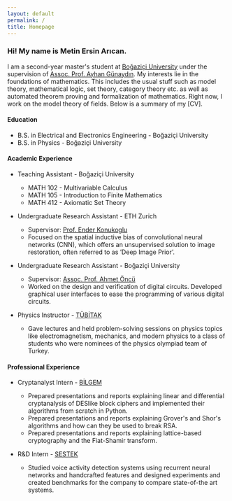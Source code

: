 ```yaml
---
layout: default
permalink: /
title: Homepage
---
```


### Hi! My name is Metin Ersin Arıcan. 
I am a second-year master's student at [Boğaziçi University](https://www.bogazici.edu.tr) under the supervision of [Assoc. Prof. Ayhan Günaydın](https://web.bogazici.edu.tr/ayhan.gunaydin). My interests lie in the foundations of mathematics. This includes the usual stuff such as model theory, mathematical logic, set theory, category theory etc. as well as automated theorem proving and formalization of mathematics. Right now, I work on the model theory of fields. Below is a summary of my [CV].

#### Education
* B.S. in Electrical and Electronics Engineering - Boğaziçi University
* B.S. in Physics - Boğaziçi University

#### Academic Experience
* Teaching Assistant - Boğaziçi University
    * MATH 102 - Multivariable Calculus
    * MATH 105 - Introduction to Finite Mathematics
    * MATH 412 - Axiomatic Set Theory

* Undergraduate Research Assistant - ETH Zurich
    * Supervisor: [Prof. Ender Konukoglu](https://people.ee.ethz.ch/~kender)
    * Focused on the spatial inductive bias of convolutional neural networks (CNN), which offers an unsupervised solution to image restoration, often referred to as ’Deep Image Prior’.

* Undergraduate Research Assistant - Boğaziçi University
    * Supervisor: [Assoc. Prof. Ahmet Öncü](https://ee.bogazici.edu.tr/ahmet-oncu)
    * Worked on the design and verification of digital circuits. Developed graphical user interfaces to ease the programming of various digital circuits.

* Physics Instructor - [TÜBİTAK](https://www.tubitak.gov.tr/en)
    * Gave lectures and held problem-solving sessions on physics topics like electromagnetism, mechanics, and modern physics to a class of students who were nominees of the physics olympiad team of Turkey.

#### Professional Experience
* Cryptanalyst Intern - [BİLGEM](https://bilgem.tubitak.gov.tr/en)
    * Prepared presentations and reports explaining linear and differential cryptanalysis of DESlike block ciphers and implemented their algorithms from scratch in Python.
    * Prepared presentations and reports explaining Grover's and Shor's algorithms and how can they be used to break RSA.
    * Prepared presentations and reports explaining lattice-based cryptography and the Fiat-Shamir transform.

* R&D Intern - [SESTEK](https://www.sestek.com)
    * Studied voice activity detection systems using recurrent neural networks and handcrafted features and designed experiments and created benchmarks for the company to compare state-of-the art systems.